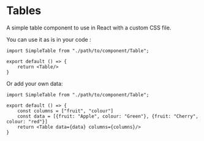 # Tables

A simple table component to use in React with a custom CSS file.

You can use it as is in your code :

```react
import SimpleTable from "./path/to/component/Table";

export default () => {
    return <Table/>
}
```

Or add your own data:

```react
import SimpleTable from "./path/to/component/Table";

export default () => {
	const columns = ["fruit", "colour"]
	const data = [{fruit: "Apple", colour: "Green"}, {fruit: "Cherry", colour: "red"}]
    return <Table data={data} columns={columns}/>
}
```

